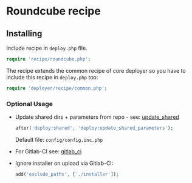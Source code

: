 # Roundcube recipe

## Installing

Include recipe in `deploy.php` file.

```php
require 'recipe/roundcube.php';
```

The recipe extends the common recipe of core deployer so you have to include this recipe in `deploy.php` too:

```php
require 'deployer/recipe/common.php';
```

### Optional Usage

* Update shared dirs + parameters from repo - see: [update_shared](deploy/update_shared.md)

    ```php
    after('deploy:shared', 'deploy:update_shared_parameters');
    ```

    Default file: ``config/config.inc.php``

* For Gitlab-CI see: [gitlab_ci](deploy/gitlab_ci.md)

* Ignore installer on upload via Gitlab-CI:

    ```php
    add('exclude_paths', ['./installer']);
    ```
